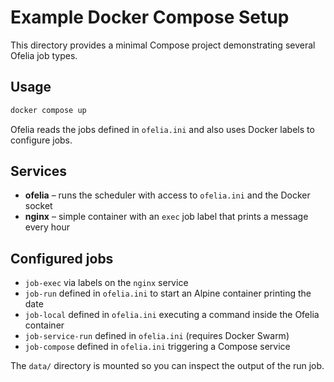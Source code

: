 # Example Docker Compose Setup

This directory provides a minimal Compose project demonstrating several Ofelia job types.

## Usage

```sh
docker compose up
```

Ofelia reads the jobs defined in `ofelia.ini` and also uses Docker labels to configure jobs.

## Services

- **ofelia** – runs the scheduler with access to `ofelia.ini` and the Docker socket
- **nginx** – simple container with an `exec` job label that prints a message every hour

## Configured jobs

- `job-exec` via labels on the `nginx` service
- `job-run` defined in `ofelia.ini` to start an Alpine container printing the date
- `job-local` defined in `ofelia.ini` executing a command inside the Ofelia container
- `job-service-run` defined in `ofelia.ini` (requires Docker Swarm)
- `job-compose` defined in `ofelia.ini` triggering a Compose service

The `data/` directory is mounted so you can inspect the output of the run job.
